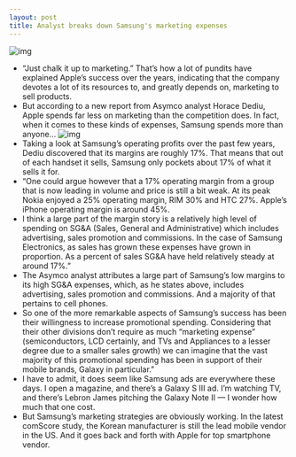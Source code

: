 ```yaml
---
layout: post
title: Analyst breaks down Samsung's marketing expenses
---
```

![img](http://media.idownloadblog.com/wp-content/uploads/2012/09/samsung-iphone-5-ad-e1354483542920.jpg)
* “Just chalk it up to marketing.” That’s how a lot of pundits have explained Apple’s success over the years, indicating that the company devotes a lot of its resources to, and greatly depends on, marketing to sell products.
* But according to a new report from Asymco analyst Horace Dediu, Apple spends far less on marketing than the competition does. In fact, when it comes to these kinds of expenses, Samsung spends more than anyone…
![img](http://media.idownloadblog.com/wp-content/uploads/2012/12/asymco-samsung-marketing.png)
* Taking a look at Samsung’s operating profits over the past few years, Dediu discovered that its margins are roughly 17%. That means that out of each handset it sells, Samsung only pockets about 17% of what it sells it for.
* “One could argue however that a 17% operating margin from a group that is now leading in volume and price is still a bit weak. At its peak Nokia enjoyed a 25% operating margin, RIM 30% and HTC 27%. Apple’s iPhone operating margin is around 45%.
* I think a large part of the margin story is a relatively high level of spending on SG&A (Sales, General and Administrative) which includes advertising, sales promotion and commissions. In the case of Samsung Electronics, as sales has grown these expenses have grown in proportion. As a percent of sales SG&A have held relatively steady at around 17%.”
* The Asymco analyst attributes a large part of Samsung’s low margins to its high SG&A expenses, which, as he states above, includes advertising, sales promotion and commissions. And a majority of that pertains to cell phones.
* So one of the more remarkable aspects of Samsung’s success has been their willingness to increase promotional spending. Considering that their other divisions don’t require as much “marketing expense” (semiconductors, LCD certainly, and TVs and Appliances to a lesser degree due to a smaller sales growth) we can imagine that the vast majority of this promotional spending has been in support of their mobile brands, Galaxy in particular.”
* I have to admit, it does seem like Samsung ads are everywhere these days. I open a magazine, and there’s a Galaxy S III ad. I’m watching TV, and there’s Lebron James pitching the Galaxy Note II — I wonder how much that one cost.
* But Samsung’s marketing strategies are obviously working. In the latest comScore study, the Korean manufacturer is still the lead mobile vendor in the US. And it goes back and forth with Apple for top smartphone vendor.


